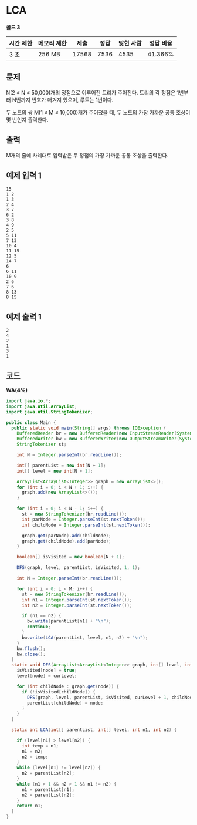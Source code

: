 # LCA

**골드 3**

|시간 제한	|메모리 제한	|제출|	정답	|맞힌 사람	|정답 비율|
|---|---|---|---|---|---|
|3 초|	256 MB|	17568|	7536|	4535|	41.366%|

## 문제 

N(2 ≤ N ≤ 50,000)개의 정점으로 이루어진 트리가 주어진다. 트리의 각 정점은 1번부터 N번까지 번호가 매겨져 있으며, 루트는 1번이다.

두 노드의 쌍 M(1 ≤ M ≤ 10,000)개가 주어졌을 때, 두 노드의 가장 가까운 공통 조상이 몇 번인지 출력한다.

## 출력 

M개의 줄에 차례대로 입력받은 두 정점의 가장 가까운 공통 조상을 출력한다.

## 예제 입력 1

```
15
1 2
1 3
2 4
3 7
6 2
3 8
4 9
2 5
5 11
7 13
10 4
11 15
12 5
14 7
6
6 11
10 9
2 6
7 6
8 13
8 15
```

## 예제 출력 1

```
2
4
2
1
3
1
```

## 코드

**WA(4%)**

```java
import java.io.*;
import java.util.ArrayList;
import java.util.StringTokenizer;

public class Main {
  public static void main(String[] args) throws IOException {
    BufferedReader br = new BufferedReader(new InputStreamReader(System.in));
    BufferedWriter bw = new BufferedWriter(new OutputStreamWriter(System.out));
    StringTokenizer st;

    int N = Integer.parseInt(br.readLine());

    int[] parentList = new int[N + 1];
    int[] level = new int[N + 1];

    ArrayList<ArrayList<Integer>> graph = new ArrayList<>();
    for (int i = 0; i < N + 1; i++) {
      graph.add(new ArrayList<>());
    }

    for (int i = 0; i < N - 1; i++) {
      st = new StringTokenizer(br.readLine());
      int parNode = Integer.parseInt(st.nextToken());
      int childNode = Integer.parseInt(st.nextToken());

      graph.get(parNode).add(childNode);
      graph.get(childNode).add(parNode);
    }

    boolean[] isVisited = new boolean[N + 1];

    DFS(graph, level, parentList, isVisited, 1, 1);

    int M = Integer.parseInt(br.readLine());

    for (int i = 0; i < M; i++) {
      st = new StringTokenizer(br.readLine());
      int n1 = Integer.parseInt(st.nextToken());
      int n2 = Integer.parseInt(st.nextToken());

      if (n1 == n2) {
        bw.write(parentList[n1] + "\n");
        continue;
      }
      bw.write(LCA(parentList, level, n1, n2) + "\n");
    }
    bw.flush();
    bw.close();
  }
  static void DFS(ArrayList<ArrayList<Integer>> graph, int[] level, int[] parentList, boolean[] isVisited, int curLevel, int node) {
    isVisited[node] = true;
    level[node] = curLevel;

    for (int childNode : graph.get(node)) {
      if (!isVisited[childNode]) {
        DFS(graph, level, parentList, isVisited, curLevel + 1, childNode);
        parentList[childNode] = node;
      }
    }
  }

  static int LCA(int[] parentList, int[] level, int n1, int n2) {

    if (level[n1] > level[n2]) {
      int temp = n1;
      n1 = n2;
      n2 = temp;
    }
    while (level[n1] != level[n2]) {
      n2 = parentList[n2];
    }
    while (n1 > 1 && n2 > 1 && n1 != n2) {
      n1 = parentList[n1];
      n2 = parentList[n2];
    }
    return n1;
  }
}

```